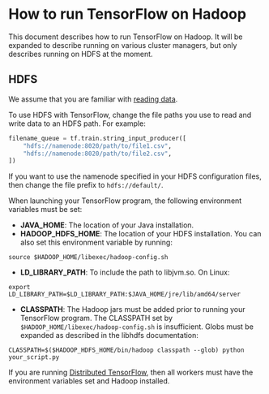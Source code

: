 # How to run TensorFlow on Hadoop

This document describes how to run TensorFlow on Hadoop. It will be expanded to
describe running on various cluster managers, but only describes running on HDFS
at the moment.

## HDFS

We assume that you are familiar with [reading data](../reading_data/index.md).

To use HDFS with TensorFlow, change the file paths you use to read and write
data to an HDFS path. For example:

```python
filename_queue = tf.train.string_input_producer([
    "hdfs://namenode:8020/path/to/file1.csv",
    "hdfs://namenode:8020/path/to/file2.csv",
])
```

If you want to use the namenode specified in your HDFS configuration files, then
change the file prefix to `hdfs://default/`.

When launching your TensorFlow program, the following environment variables must
be set:

*   **JAVA_HOME**: The location of your Java installation.
*   **HADOOP_HDFS_HOME**: The location of your HDFS installation. You can also
    set this environment variable by running:

```shell
source $HADOOP_HOME/libexec/hadoop-config.sh
```

*   **LD_LIBRARY_PATH**: To include the path to libjvm.so. On Linux:

```shell
export LD_LIBRARY_PATH=$LD_LIBRARY_PATH:$JAVA_HOME/jre/lib/amd64/server
```

*   **CLASSPATH**: The Hadoop jars must be added prior to running your
    TensorFlow program. The CLASSPATH set by
    `$HADOOP_HOME/libexec/hadoop-config.sh` is insufficient. Globs must be
    expanded as described in the libhdfs documentation:

```shell
CLASSPATH=$($HADOOP_HDFS_HOME/bin/hadoop classpath --glob) python your_script.py
```

If you are running [Distributed TensorFlow](../distributed/index.md), then all
workers must have the environment variables set and Hadoop installed.
